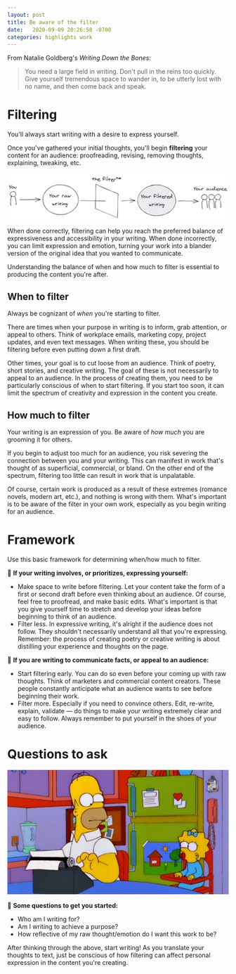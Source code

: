 ```yaml
---
layout: post
title: Be aware of the filter
date:   2020-09-09 20:26:58 -0700
categories: highlights work
---
```

From Natalie Goldberg's *Writing Down the Bones*:
> You need a large field in writing. Don't pull in the reins too quickly. Give yourself tremendous space to wander in, to be utterly lost with no name, and then come back and speak.

# Filtering

You'll always start writing with a desire to express yourself.

Once you've gathered your initial thoughts, you'll begin **filtering** your content for an audience: proofreading, revising, removing thoughts, explaining, tweaking, etc.

![filtering diagram](https://raw.githubusercontent.com/svvchen/nervxious/gh-pages/assets/images/filter.png)

When done correctly, filtering can help you reach the preferred balance of expressiveness and accessibility in your writing. When done incorrectly, you can limit expression and emotion, turning your work into a blander version of the original idea that you wanted to communicate.

Understanding the balance of when and how much to filter is essential to producing the content you're after.

## When to filter

Always be cognizant of *when* you're starting to filter.

There are times when your purpose in writing is to inform, grab attention, or appeal to others. Think of workplace emails, marketing copy, project updates, and even text messages. When writing these, you should be filtering before even putting down a first draft.

Other times, your goal is to cut loose from an audience. Think of poetry, short stories, and creative writing. The goal of these is not necessarily to appeal to an audience. In the process of creating them, you need to be particularly conscious of when to start filtering. If you start too soon, it can limit the spectrum of creativity and expression in the content you create.

## How much to filter

Your writing is an expression of you. Be aware of *how much* you are grooming it for others.

If you begin to adjust too much for an audience, you risk severing the connection between you and your writing. This can manifest in work that's thought of as superficial, commercial, or bland. On the other end of the spectrum, filtering too little can result in work that is unpalatable.

Of course, certain work is produced as a result of these extremes (romance novels, modern art, etc.), and nothing is wrong with them. What's important is to be aware of the filter in your own work, especially as you begin writing for an audience.

# Framework

Use this basic framework for determining when/how much to filter.

💟 **If your writing involves, or prioritizes, expressing yourself:**

- Make space to write before filtering. Let your content take the form of a first or second draft before even thinking about an audience. Of course, feel free to proofread, and make basic edits. What's important is that you give yourself time to stretch and develop your ideas before beginning to think of an audience.
- Filter less. In expressive writing, it's alright if the audience does not follow. They shouldn't necessarily understand all that you're expressing. Remember: the process of creating poetry or creative writing is about distilling your experience and thoughts on the page.

📣 **If you are writing to communicate facts, or appeal to an audience:** 

- Start filtering early. You can do so even before your coming up with raw thoughts. Think of marketers and commercial content creators. These people constantly anticipate what an audience wants to see before beginning their work.
- Filter more. Especially if you need to convince others. Edit, re-write, explain, validate — do things to make your writing extremely clear and easy to follow. Always remember to put yourself in the shoes of your audience.

# Questions to ask

![homer filtering for maggie](https://raw.githubusercontent.com/svvchen/nervxious/gh-pages/assets/images/writing.jpg)  
  
🤔 **Some questions to get you started:**

- Who am I writing for?
- Am I writing to achieve a purpose?
- How reflective of my raw thought/emotion do I want this work to be?

After thinking through the above, start writing! As you translate your thoughts to text, just be conscious of how filtering can affect personal expression in the content you're creating.
